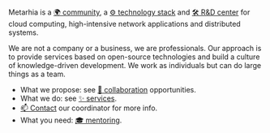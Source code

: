 Metarhia is a [🌍 community](community/index.md),
a [⚙️ technology stack](technology/index.md) and
[🛠️ R&D center](rnd.md) for cloud computing, high-intensive network
applications and distributed systems.

We are not a company or a business, we are professionals. Our approach is to
provide services based on open-source technologies and build a culture of
knowledge-driven development. We work as individuals but can do large things as
a team.

- What we propose: see [🤝 collaboration](partnership/index.md) opportunities.
- What we do: see [✨ services](services/index.md).
- [📫 Contact](contacts.md) our coordinator for more info.
- What you need: [🎓 mentoring](services/mentoring.md).
